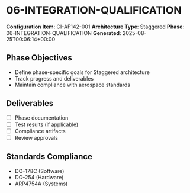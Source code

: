 # 06-INTEGRATION-QUALIFICATION

**Configuration Item**: CI-AF142-001
**Architecture Type**: Staggered
**Phase**: 06-INTEGRATION-QUALIFICATION
**Generated**: 2025-08-25T00:06:14+00:00

## Phase Objectives
- Define phase-specific goals for Staggered architecture
- Track progress and deliverables
- Maintain compliance with aerospace standards

## Deliverables
- [ ] Phase documentation
- [ ] Test results (if applicable)
- [ ] Compliance artifacts
- [ ] Review approvals

## Standards Compliance
- DO-178C (Software)
- DO-254 (Hardware)
- ARP4754A (Systems)
